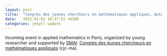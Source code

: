 ```yaml
---
layout: post
title:  "Congrès des jeunes chercheurs en mathématiques appliqués, Automne 2021."
date:   2021-01-02 18:57:51 +0100
categories: jekyll update
---
```

Incoming event in applied mathematics in Paris, organized by young researcher and supported by [SMAI](http://smai.emath.fr): [Congrès des jeunes chercheurs en mathématiques appliqués](https://cjc-ma2021.github.io) (cjc-ma).
